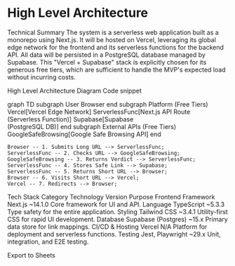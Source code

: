 # High Level Architecture

Technical Summary
The system is a serverless web application built as a monorepo using Next.js. It will be hosted on Vercel, leveraging its global edge network for the frontend and its serverless functions for the backend API. All data will be persisted in a PostgreSQL database managed by Supabase. This "Vercel + Supabase" stack is explicitly chosen for its generous free tiers, which are sufficient to handle the MVP's expected load without incurring costs.

High Level Architecture Diagram
Code snippet

graph TD
subgraph User
Browser
end
subgraph Platform (Free Tiers)
Vercel[Vercel Edge Network]
ServerlessFunc[Next.js API Route<br/>(Serverless Function)]
Supabase[Supabase<br/>(PostgreSQL DB)]
end
subgraph External APIs (Free Tiers)
GoogleSafeBrowsing[Google Safe Browsing API]
end

    Browser -- 1. Submits Long URL --> ServerlessFunc;
    ServerlessFunc -- 2. Checks URL --> GoogleSafeBrowsing;
    GoogleSafeBrowsing -- 3. Returns Verdict --> ServerlessFunc;
    ServerlessFunc -- 4. Stores Safe Link --> Supabase;
    ServerlessFunc -- 5. Returns Short URL --> Browser;
    Browser -- 6. Visits Short URL --> Vercel;
    Vercel -- 7. Redirects --> Browser;

Tech Stack
Category Technology Version Purpose
Frontend Framework Next.js ~14.1.0 Core framework for UI and API.
Language TypeScript ~5.3.3 Type safety for the entire application.
Styling Tailwind CSS ~3.4.1 Utility-first CSS for rapid UI development.
Database Supabase (Postgres) ~15.x Primary data store for link mappings.
CI/CD & Hosting Vercel N/A Platform for deployment and serverless functions.
Testing Jest, Playwright ~29.x Unit, integration, and E2E testing.

Export to Sheets

